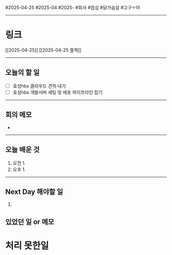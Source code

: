 #2025-04-25 #2025-04 #2025- 
#회사 #점심 #닭가슴살 #고구ㅜ마

------
# 링크 
[[2025-04-25]]
[[2025-04-25 플젝]]

---
## 오늘의 할 일
- [ ] 효성hbs 클라우드 견적 내기
- [ ] 효성hbs 개발서버 세팅 및 배포 파이프라인 잡기
---
## 회의 메모
- 
---
## 오늘 배운 것
1. 오전
    1. 
2. 오후
    1. 
---
## Next Day 해야할 일
1. 


## 있었던 일 or 메모


# 처리 못한일
